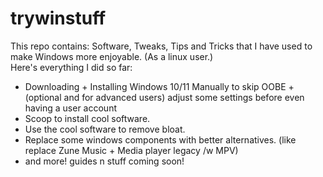 # trywinstuff
This repo contains: Software, Tweaks, Tips and Tricks that I have used to make Windows more enjoyable. (As a linux user.)<br>
Here's everything I did so far:
- Downloading + Installing Windows 10/11 Manually to skip OOBE + (optional and for advanced users) adjust some settings before even having a user account
- Scoop to install cool software.
- Use the cool software to remove bloat.
- Replace some windows components with better alternatives. (like replace Zune Music + Media player legacy /w MPV)
- and more!
guides n stuff coming soon!

